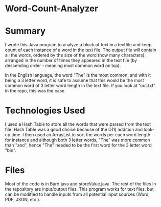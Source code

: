 # Word-Count-Analyzer

# Summary #
I wrote this Java program to analyze a block of text in a textfile and keep count of each instance of a word in the text file. The output file will contain all the words, ordered by the size of the word (how many characters), arranged in the number of times they appeared in the text file (by descending order - meaning most common word on top). 

In the English language, the word "The" is the most common, and with it being a 3 letter word, it is safe to assume that this would be the most common word of 3 letter word length in the text file. If you look at "out.txt" in the repo, this was the case. 

# Technologies Used #
I used a Hash Table to store all the words that were parsed from the text file. Hash Table was a good choice because of the O(1) addition and look-up time. I then used an ArrayList to sort the words per each word length - for instance and although both 3 letter words, "The" was more common than "and", hence "The" needed to be the first word for the 3 letter word "bin". 

# Files #
Most of the code is in Bard.java and storeValue.java. The rest of the files in the repository are input/output files. This program works for text files, but can be modified to handle inputs from all potential input sources (Word, PDF, JSON, etc.).
